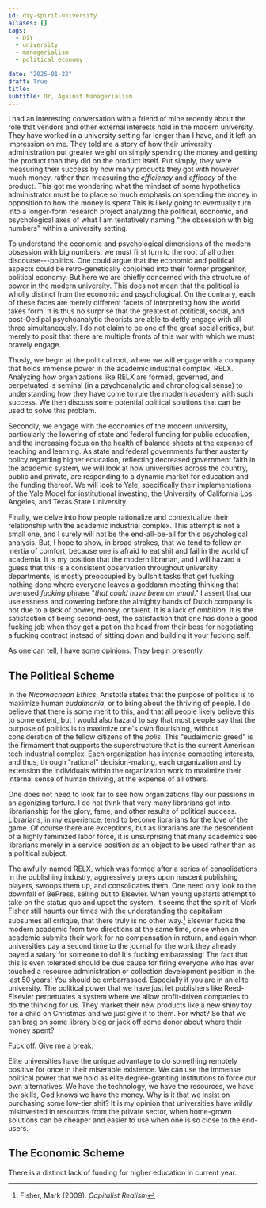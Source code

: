 ```yaml
---
id: diy-spirit-university
aliases: []
tags: 
  - DIY
  - university
  - managerialism
  - political economy

date: "2025-01-22"
draft: True
title: 
subtitle: Or, Against Managerialism
---
```


I had an interesting conversation with a friend of mine recently about the role that vendors and other external interests hold in the modern university. They have worked in a university setting far longer than I have, and it left an impression on me. They told me a story of how their university administration put greater weight on simply spending the money and getting the product than they did on the product itself. Put simply, they were measuring their success by how many products they got with however much money, rather than measuring the _efficiency_ and _efficacy_ of the product. This got me wondering what the mindset of some hypothetical administrator must be to place so much emphasis on spending the money in opposition to how the money is spent.This is likely going to eventually turn into a longer-form research project analyzing the political, economic, and psychological axes of what I am tentatively naming "the obsession with big numbers" within a university setting.

To understand the economic and psychological dimensions of the modern obsession with big numbers, we must first turn to the root of all other discourse---politics. One could argue that the economic and political aspects could be retro-genetically conjoined into their former progenitor, political economy. But here we are chiefly concerned with the structure of power in the modern university. This does not mean that the political is wholly distinct from the economic and psychological. On the contrary, each of these faces are merely different facets of interpreting how the world takes form. It is thus no surprise that the greatest of political, social, and post-Oedipal psychoanalytic theorists are able to deftly engage with all three simultaneously. I do not claim to be one of the great social critics, but merely to posit that there are multiple fronts of this war with which we must bravely engage.

Thusly, we begin at the political root, where we will engage with a company that holds immense power in the academic industrial complex, RELX. Analyzing how organizations like RELX are formed, governed, and perpetuated is seminal (in a psychoanalytic and chronological sense) to understanding how they have come to rule the modern academy with such success. We then discuss some potential political solutions that can be used to solve this problem.

Secondly, we engage with the economics of the modern university, particularly the lowering of state and federal funding for public education, and the increasing focus on the health of balance sheets at the expense of teaching and learning. As state and federal governments further austerity policy regarding higher education, reflecting decreased government faith in the academic system, we will look at how universities across the country, public and private, are responding to a dynamic market for education and the funding thereof. We will look to Yale, specifically their implementations of the Yale Model for institutional investing, the University of California Los Angeles, and Texas State University.

Finally, we delve into how people rationalize and contextualize their relationship with the academic industrial complex. This attempt is not a small one, and I surely will not be the end-all-be-all for this psychological analysis. But, I hope to show, in broad strokes, that we tend to follow an inertia of comfort, because one is afraid to eat shit and fail in the world of academia. It is my position that the modern librarian, and I will hazard a guess that this is a consistent observation throughout university departments, is mostly preoccupied by bullshit tasks that get fucking nothing done where everyone leaves a goddamn meeting thinking that overused _fucking_ phrase "_that could have been an email_." I assert that our uselessness and cowering before the almighty hands of Dutch company is not due to a lack of power, money, or talent. It is a lack of _ambition_. It is the satisfaction of being second-best, the satisfaction that one has done a good fucking job when they get a pat on the head from their boss for negotiating a fucking contract instead of sitting down and building it your fucking self.

As one can tell, I have some opinions. They begin presently.

## The Political Scheme

In the _Nicomachean Ethics_, Aristotle states that the purpose of politics is to maximize human _eudaimonia_, or to bring about the thriving of people. I do believe that there is some merit to this, and that all people likely believe this to some extent, but I would also hazard to say that most people say that the purpose of politics is to maximize one's own flourishing, without consideration of the fellow citizens of the _polis_. This "eudaimonic greed" is the firmament that supports the superstructure that is the current American tech industrial complex. Each organization has intense competing interests, and thus, through "rational" decision-making, each organization and by extension the individuals within the organization work to maximize their internal sense of human thriving, at the expense of all others.

One does not need to look far to see how organizations flay our passions in an agonizing torture. I do not think that very many librarians get into librarianship for the glory, fame, and other results of political success. Librarians, in my experience, tend to become librarians for the love of the game. Of course there are exceptions, but as librarians are the descendent of a highly feminized labor force, it is unsurprising that many academics see librarians merely in a service position as an object to be used rather than as a political subject.

The awfully-named RELX, which was formed after a series of consolidations in the publishing industry, aggressively preys upon nascent publishing players, swoops them up, and consolidates them. One need only look to the downfall of BePress, selling out to Elsevier. When young upstarts attempt to take on the status quo and upset the system, it seems that the spirit of Mark Fisher still haunts our times with the understanding the capitalism subsumes all critique, that there truly is no other way.[^1] Elsevier fucks the modern academic from two directions at the same time, once when an academic submits their work for no compensation in return, and again when universities pay a second time to the journal for the work they already payed a salary for someone to do! It's fucking embarassing! The fact that this is even tolerated should be due cause for firing everyone who has ever touched a resource administration or collection development position in the last 50 years! You should be embarrassed. Especially if you are in an elite university. The political power that we have just let publishers like Reed-Elsevier perpetuates a system where we allow profit-driven companies to do the thinking for us. They market their new products like a new shiny toy for a child on Christmas and we just give it to them. For what? So that we can brag on some library blog or jack off some donor about where their money spent?

Fuck off. Give me a break.

Elite universities have the unique advantage to do something remotely positive for once in their miserable existence. We can use the immense political power that we hold as elite degree-granting institutions to force our own alternatives. We have the technology, we have the resources, we have the skills, God knows we have the money. Why is it that we insist on purchasing some low-tier shit? It is my opinion that universities have wildly misinvested in resources from the private sector, when home-grown solutions can be cheaper and easier to use when one is so close to the end-users. 

## The Economic Scheme

There is a distinct lack of funding for higher education in current year.

[^1]: Fisher, Mark (2009). _Capitalist Realism_
